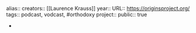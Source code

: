 alias::
creators:: [[Laurence Krauss]] 
year::
URL:: https://originsproject.org/
tags:: podcast, vodcast, #orthodoxy 
project::
public:: true

-